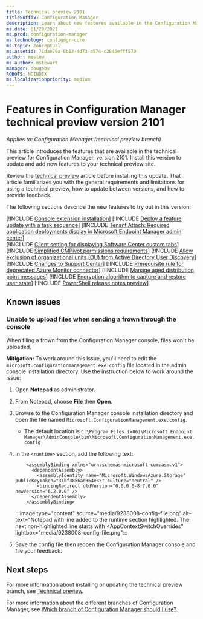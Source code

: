 ```yaml
---
title: Technical preview 2101
titleSuffix: Configuration Manager
description: Learn about new features available in the Configuration Manager technical preview branch version 2101.
ms.date: 01/29/2021
ms.prod: configuration-manager
ms.technology: configmgr-core
ms.topic: conceptual
ms.assetid: 71dae79a-8b12-4d73-a574-c2846efff570
author: mestew
ms.author: mstewart
manager: dougeby
ROBOTS: NOINDEX
ms.localizationpriority: medium
---
```


# Features in Configuration Manager technical preview version 2101

*Applies to: Configuration Manager (technical preview branch)*

This article introduces the features that are available in the technical preview for Configuration Manager, version 2101. Install this version to update and add new features to your technical preview site.

Review the [technical preview](../technical-preview.md) article before installing this update. That article familiarizes you with the general requirements and limitations for using a technical preview, how to update between versions, and how to provide feedback.

The following sections describe the new features to try out in this version:

<!-- [!INCLUDE [Example feature name](includes/2101/1234567.md)] -->

[!INCLUDE [Console extension installation](includes/2101/3555909.md)]
[!INCLUDE [Deploy a feature update with a task sequence](includes/2101/3555906.md)]
[!INCLUDE [Tenant Attach: Required application deployments display in Microsoft Endpoint Manager admin center](includes/2101/8795301.md)]      
[!INCLUDE [Client setting for displaying Software Center custom tabs](includes/2101/9142301.md)]
[!INCLUDE [Simplified CMPivot permissions requirements](includes/2101/7898885.md)]
[!INCLUDE [Allow exclusion of organizational units (OU) from Active Directory User Discovery](includes/2101/5193509.md)]
[!INCLUDE [Changes to Support Center](includes/2101/8693068.md)]
[!INCLUDE [Prerequisite rule for deprecated Azure Monitor connector](includes/2101/8269855.md)]
[!INCLUDE [Manage aged distribution point messages](includes/2101/8561493.md)]
[!INCLUDE [Encryption algorithm to capture and restore user state](includes/2101/9171505.md)]
[!INCLUDE [PowerShell release notes preview](includes/2101/8905809.md)]


## Known issues
### Unable to upload files when sending a frown through the console
<!--9238008-->
When filing a frown from the Configuration Manager console, files won't be uploaded.  

**Mitigation:** To work around this issue, you'll need to edit the `microsoft.configurationmanagement.exe.config` file located in the admin console installation directory. Use the instruction below to work around the issue:

1. Open **Notepad** as administrator.
1. From Notepad, choose **File** then **Open**.
1. Browse to the Configuration Manager console installation directory and open the file named `Microsoft.ConfigurationManagement.exe.config`. 
   - The default location is `C:\Program Files (x86)\Microsoft Endpoint Manager\AdminConsole\bin\Microsoft.ConfigurationManagement.exe.config`

1. In the `<runtime>` section, add the following text:

   ```text
       <assemblyBinding xmlns="urn:schemas-microsoft-com:asm.v1">
         <dependentAssembly>
           <assemblyIdentity name="Microsoft.WindowsAzure.Storage" publicKeyToken="31bf3856ad364e35" culture="neutral" />
           <bindingRedirect oldVersion="0.0.0.0-8.7.0.0" newVersion="6.2.0.0" />
         </dependentAssembly>
       </assemblyBinding>
   ```
      :::image type="content" source="media/9238008-config-file.png" alt-text="Notepad with line added to the runtime section highlighted. The next non-highlighted line starts with &lt;AppContextSwitchOverrides" lightbox="media/9238008-config-file.png":::

1. Save the config file then reopen the Configuration Manager console and file your feedback. 
 



<!--
## General known issues

[!INCLUDE [Azure AD authentication doesn't work](includes/2101/known-issue-7569264.md)]
-->

## Next steps

For more information about installing or updating the technical preview branch, see [Technical preview](../technical-preview.md).

For more information about the different branches of Configuration Manager, see [Which branch of Configuration Manager should I use?](../../understand/which-branch-should-i-use.md).
